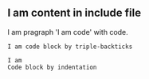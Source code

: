 ## I am content in include file

I am pragraph 'I am code' with code.

```
I am code block by triple-backticks
```

    I am
    Code block by indentation
